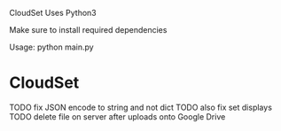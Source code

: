 CloudSet
Uses Python3

Make sure to install required dependencies

Usage: python main.py
# CloudSet
TODO fix JSON encode to string and not dict
TODO also fix set displays
TODO delete file on server after uploads onto Google Drive
